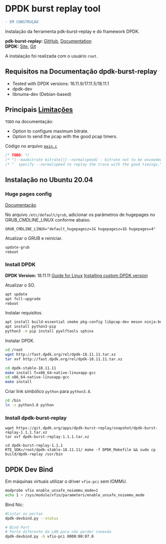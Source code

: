 # DPDK burst replay tool
```diff
- EM CONSTRUÇÃO
```
Instalação da ferramenta pdk-burst-replay e do framework DPDK.

**pdk-burst-replay:** [GitHub](https://github.com/FraudBuster/dpdk-burst-replay), [Documentation](https://doc.dpdk.org/burst-replay/index.html)  
**DPDK:** [Site](http://core.dpdk.org/doc/), [Git](http://git.dpdk.org/) 

A instalação foi realizada com o usuário `root`.

## Requisitos na Documentação dpdk-burst-replay
- Tested with DPDK versions: 16.11.9/17.11.5/18.11.1
- dpdk-dev
- libnuma-dev (Debian-based)

## Principais [Limitações](https://github.com/FraudBuster/dpdk-burst-replay#todo)  
`TODO` na documentação:  
- Option to configure maximum bitrate.
- Option to send the pcap with the good pcap timers.

Código no arquivo [`main.c`](https://github.com/FraudBuster/dpdk-burst-replay/blob/master/src/main.c) 
```c
/* TODO: */
/* "[--maxbitrate bitrate]|[--normalspeed] : bitrate not to be exceeded (default: no limit) in ko/s.\n" */
/* "  specify --normalspeed to replay the trace with the good timings." */
```
## Instalação no Ubuntu 20.04

### Huge pages config 
[Documentação](https://doc.dpdk.org/guides/linux_gsg/sys_reqs.html#use-of-hugepages-in-the-linux-environment)

No arquivo `/etc/default/grub`, adicionar os parâmetros de hugepages no GRUB_CMDLINE_LINUX conforme abaixo.

```
GRUB_CMDLINE_LINUX="default_hugepagesz=1G hugepagesz=1G hugepages=4"
```
Atualizar o GRUB e reiniciar.
```bash
update-grub
reboot
```

### Install DPDK
**DPDK Version:** 18.11.11 [Guide for Linux](https://fast.dpdk.org/doc/pdf-guides-18.11/linux_gsg-18.11.pdf)
[Installing custom DPDK version](https://doc.dpdk.org/burst-replay/user-guide.html#installing-custom-dpdk-version)  

Atualizar o SO.
```bash
apt update
apt full-upgrade
reboot
```
Instalar requisitos.
```bash
apt install build-essential cmake pkg-config libpcap-dev meson ninja-build libnuma-dev linux-headers-`uname -r`
apt install python3-pip
python3 -m pip install pyelftools sphinx
```

Instalar DPDK.
```bash
cd /root
wget http://fast.dpdk.org/rel/dpdk-18.11.11.tar.xz
tar xvf http://fast.dpdk.org/rel/dpdk-18.11.11.tar.xz

cd dpdk-stable-18.11.11
make install T=x86_64-native-linuxapp-gcc
cd x86_64-native-linuxapp-gcc
make install
 ```

Criar link simbólico `python` para `python3.8`.
```bash
cd /bin
ln -s python3.8 python
```

### Install dpdk-burst-replay

```
wget https://git.dpdk.org/apps/dpdk-burst-replay/snapshot/dpdk-burst-replay-1.1.1.tar.xz
tar xvf dpdk-burst-replay-1.1.1.tar.xz

cd dpdk-burst-replay-1.1.1
RTE_SDK=/root/dpdk-stable-18.11.11/ make -f DPDK_Makefile && sudo cp build/dpdk-replay /usr/bin
```

## DPDK Dev Bind

Em máquinas virtuais utilizar o driver `vfio-pci` sem IOMMU.
```bash
modprobe vfio enable_unsafe_noiommu_mode=1
echo 1 > /sys/module/vfio/parameters/enable_unsafe_noiommu_mode
```
Bind Nic:
```bash
#Listar as portas 
dpdk-devbind.py --status

# Bind Port
# Porta diferente da LAN para não perder conexão
dpdk-devbind.py -b vfio-pci 0000:00:07.0
```
